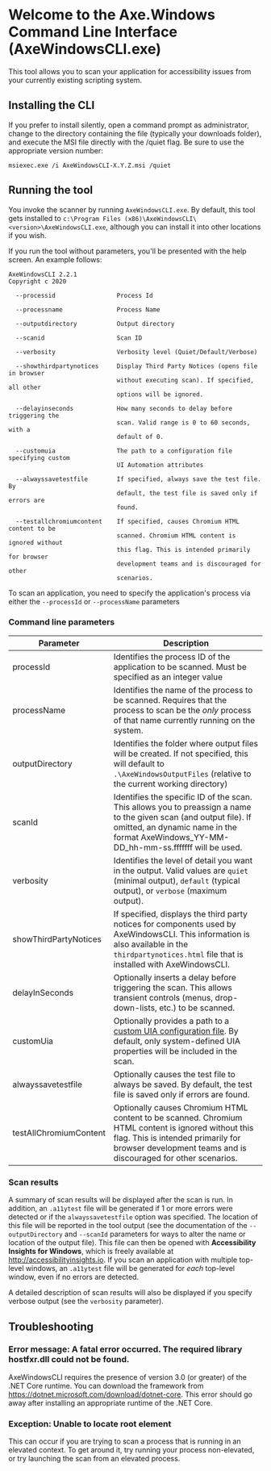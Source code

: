 ﻿# Welcome to the Axe.Windows Command Line Interface (AxeWindowsCLI.exe)

This tool allows you to scan your application for accessibility issues from your currently existing scripting system.

## Installing the CLI

If you prefer to install silently, open a command prompt as administrator, change to the directory containing the file (typically your downloads folder), and execute the MSI file directly with the /quiet flag. Be sure to use the appropriate version number:

```
msiexec.exe /i AxeWindowsCLI-X.Y.Z.msi /quiet
```

## Running the tool
You invoke the scanner by running `AxeWindowsCLI.exe`. By default, this tool gets installed to `c:\Program Files (x86)\AxeWindowsCLI\<version>\AxeWindowsCLI.exe`, although you can install it into other locations if you wish.

If you run the tool without parameters, you'll be presented with the help screen. An example follows:

```
AxeWindowsCLI 2.2.1
Copyright c 2020

  --processid                 Process Id

  --processname               Process Name

  --outputdirectory           Output directory

  --scanid                    Scan ID

  --verbosity                 Verbosity level (Quiet/Default/Verbose)

  --showthirdpartynotices     Display Third Party Notices (opens file in browser
                              without executing scan). If specified, all other
                              options will be ignored.

  --delayinseconds            How many seconds to delay before triggering the
                              scan. Valid range is 0 to 60 seconds, with a
                              default of 0.

  --customuia                 The path to a configuration file specifying custom
                              UI Automation attributes

  --alwayssavetestfile        If specified, always save the test file. By
                              default, the test file is saved only if errors are
                              found.

  --testallchromiumcontent    If specified, causes Chromium HTML content to be
                              scanned. Chromium HTML content is ignored without
                              this flag. This is intended primarily for browser
                              development teams and is discouraged for other
                              scenarios.
```

To scan an application, you need to specify the application's process via either the `--processId` or `--processName` parameters

### Command line parameters

Parameter|Description
---|---
processId|Identifies the process ID of the application to be scanned. Must be specified as an integer value
processName|Identifies the name of the process to be scanned. Requires that the process to scan be the _only_ process of that name currently running on the system.
outputDirectory|Identifies the folder where output files will be created. If not specified, this will default to `.\AxeWindowsOutputFiles` (relative to the current working directory)
scanId|Identifies the specific ID of the scan. This allows you to preassign a name to the given scan (and output file). If omitted, an dynamic name in the format AxeWindows_YY-MM-DD_hh-mm-ss.fffffff will be used.
verbosity|Identifies the level of detail you want in the output. Valid values are `quiet` (minimal output), `default` (typical output), or `verbose` (maximum output).
showThirdPartyNotices|If specified, displays the third party notices for components used by AxeWindowsCLI. This information is also available in the `thirdpartynotices.html` file that is installed with AxeWindowsCLI.
delayInSeconds|Optionally inserts a delay before triggering the scan. This allows transient controls (menus, drop-down-lists, etc.) to be scanned.
customUia|Optionally provides a path to a [custom UIA configuration file](../../docs/CustomUIA.md). By default, only system-defined UIA properties will be included in the scan.
alwayssavetestfile|Optionally causes the test file to always be saved. By default, the test file is saved only if errors are found.
testAllChromiumContent|Optionally causes Chromium HTML content to be scanned. Chromium HTML content is ignored without this flag. This is intended primarily for browser development teams and is discouraged for other scenarios.

### Scan results
A summary of scan results will be displayed after the scan is run. In addition, an `.a11ytest` file will be generated if 1 or more errors were detected or if the `alwayssavetestfile` option was specified. The location of this file will be reported in the tool output (see the documentation of the `--outputDirectory` and `--scanId` parameters for ways to alter the name or location of the output file). This file can then be opened with **Accessibility Insights for Windows**, which is freely available at http://accessibilityinsights.io. If you scan an application with multiple top-level windows, an `.a11ytest` file will be generated for _each_ top-level window, even if no errors are detected.

A detailed description of scan results will also be displayed if you specify verbose output (see the `verbosity` parameter).

## Troubleshooting

### Error message: A fatal error occurred. The required library hostfxr.dll could not be found.
AxeWindowsCLI requires the presence of version 3.0 (or greater) of the .NET Core runtime. You can download the framework from https://dotnet.microsoft.com/download/dotnet-core. This error should go away after installing an appropriate runtime of the .NET Core.

### Exception: Unable to locate root element
This can occur if you are trying to scan a process that is running in an elevated context. To get around it, try running your process non-elevated, or try launching the scan from an elevated process.
